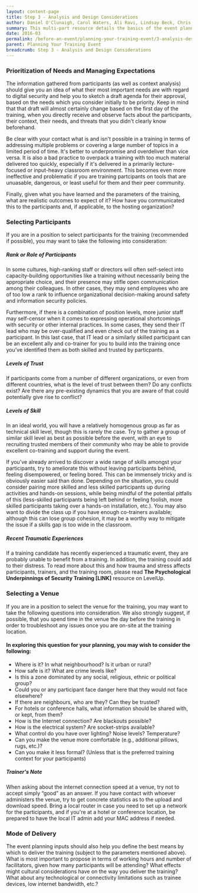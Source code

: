 ```yaml
---
layout: content-page
title: Step 3 - Analysis and Design Considerations
author: Daniel O'Clunaigh, Carol Waters, Ali Ravi, Lindsay Beck, Chris Doten, Nick Sera-Leyva
summary: This multi-part resource details the basics of the event planning process, built from the documented experience of several experienced trainers - among these steps are gathering inputs, analyzing these inputs, and their subsequent impact on the design, preparation and orientation of a training event.
date: 2016-03
permalink: /before-an-event/planning-your-training-event/3-analysis-design-considerations/
parent: Planning Your Training Event
breadcrumb: Step 3 - Analysis and Design Considerations
---
```


### Prioritization of Needs and Managing Expectations
The information gathered from participants (as well as context analysis) should give you an idea of what their most important needs are with regard to digital security and help you to sketch a draft agenda for their approval, based on the needs which you consider initially to be priority. Keep in mind that that draft will almost certainly change based on the first day of the training, when you directly receive and observe facts about the participants, their context, their needs, and threats that you didn't clearly know beforehand.
 
Be clear with your contact what is and isn't possible in a training in terms of addressing multiple problems or covering a large number of topics in a limited period of time. It's better to underpromise and overdeliver than vice versa. It is also a bad practice to overpack a training with too much material delivered too quickly, especially if it's delivered in a primarily lecture-focused or input-heavy classroom environment. This becomes even more ineffective and problematic if you are training partcipants on tools that are unuasable, dangerous, or least useful for them and their peer community.

Finally, given what you have learned and the parameters of the training, what are realistic outcomes to expect of it? How have you communicated this to the participants and, if applicable, to the hosting organization?

### Selecting Participants
If you are in a position to select participants for the training (recommended if possible), you may want to take the following into consideration:

##### Rank or Role of Participants
In some cultures, high-ranking staff or directors will often self-select into capacity-building opportunities like a training without necessarily being the appropriate choice, and their presence may stifle open communication among their colleagues. In other cases, they may send employees who are of too low a rank to influence organizational decision-making around safety and information security policies. 

Furthermore, if there is a combination of position levels, more junior staff may self-censor when it comes to expressing operational shortcomings with security or other internal practices. In some cases, they send their IT lead who may be over-qualified and even check out of the training as a participant. In this last case, that IT lead or a similarly skilled participant can be an excellent ally and co-trainer for you to build into the training once you’ve identified them as both skilled and trusted by particpants.

##### Levels of Trust
If participants come from a number of different organizations, or even from different countries, what is the level of trust between them? Do any conflicts exist? Are there any pre-existing dynamics that you are aware of that could potentially give rise to conflict?

##### Levels of Skill
In an ideal world, you will have a relatively homogenous group as far as technical skill level, though this is rarely the case. Try to gather a group of similar skill level as best as possible before the event, with an eye to recruiting trusted members of their community who may be able to provide excellent co-training and support during the event. 

If you’ve already arrived to discover a wide range of skills amongst your participants, try to ameliorate this without leaving participants behind, feeling disempowered, or feeling bored. This can be immensely tricky and is obviously easier said than done. Depending on the situation, you could consider pairing more skilled and less skilled participants up during activities and hands-on sessions, while being mindful of the potential pitfalls of this (less-skilled participants being left behind or feeling foolish, more skilled participants taking over a hands-on installation, etc.). You may also want to divide the class up if you have enough co-trainers available; although this can lose group cohesion, it may be a worthy way to mitigate the issue if a skills gap is too wide in the classroom.

##### Recent Traumatic Experiences
If a training candidate has recently experienced a traumatic event, they are probably unable to benefit from a training. In addition, the training could add to their distress. To read more about this and how trauma and stress affects participants, trainers, and the training room, please read **The Psychological Underpinnings of Security Training [LINK]** resource on LevelUp.

### Selecting a Venue
If you are in a position to select the venue for the training, you may want to take the following questions into consideration. We also strongly suggest, if possible, that you spend time in the venue the day before the training in order to troubleshoot any issues once you are on-site at the training location.

#### In exploring this question for your planning, you may wish to consider the following:

- Where is it? In what neighbourhood? Is it urban or rural?
- How safe is it? What are crime levels like?
-  Is this a zone dominated by any social, religious, ethnic or political group? 
-  Could you or any participant face danger here that they would not face elsewhere?
-  If there are neighbours, who are they? Can they be trusted?
-  For hotels or conference halls, what information should be shared with, or kept, from them?
-  How is the Internet connection? Are blackouts possible?
-  How is the electrical system? Are socket-strips available?
-  What control do you have over lighting? Noise levels? Temperature?
-  Can you make the venue more comfortable (e.g., additional pillows, rugs, etc.)? 
-  Can you make it less formal? (Unless that is the preferred training context for your participants)

##### Trainer's Note
When asking about the internet connection speed at a venue, try not to accept simply “good” as an answer. If you have contact with whoever administers the venue, try to get concrete statistics as to the upload and download speed. Bring a local router in case you need to set up a network for the participants, and if you're at a hotel or conference location, be prepared to have the local IT admin add your MAC address if needed.

### Mode of Delivery ###
The event planning inputs should also help you define the best means by which to deliver the training (subject to the parameters mentioned above). What is most important to propose in terms of working hours and number of facilitators, given how many participants will be attending? What effects might cultural considerations have on the way you deliver the training? What about any technological or connectivity limitations such as trainee devices, low internet bandwidth, etc.?

 



